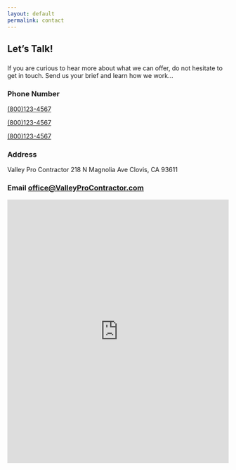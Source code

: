 ```yaml
---
layout: default
permalink: contact
---
```

 <section id="contact-page" class="wow fadeInUp contact-section">
        <div class="row">
		<div class="col-lg-2 cont-left">   
		</div>
          <div class="col-lg-4 cont-left">          
			<h2>Let’s Talk!</h2>
			<h3 class="title-border"></h3>
			<p class="left-space">If you are curious to hear more about what we can offer, do not hesitate to get in touch. Send us your brief and learn how we work...</p>
			<div class="left-add">
			<div class="contact-number">             
              <h3><i class="ion-ios-telephone-outline"></i> Phone Number</h3>
              <p><a href="tel:(800)123-4567">(800)123-4567</a></p>
			  <p><a href="tel:(800)123-4567">(800)123-4567</a></p>
			  <p><a href="tel:(800)123-4567">(800)123-4567</a></p>
            </div>
			<div class="contact-add"> 
              <h3><i class="ion-ios-location-outline"></i> Address</h3>
              <p>Valley Pro Contractor 218 N Magnolia Ave Clovis, CA 93611 </p>
            </div>
			<div class="contact-mail">
              <h3><i class="ion-ios-email-outline"></i> Email <a href="mailto:office@ValleyProContractor.com">office@ValleyProContractor.com</a></h3>
            </div>
			</div>
          </div>
		  <div class="col-lg-6">
             <iframe src="https://www.google.com/maps/embed?pb=!1m18!1m12!1m3!1d3025.2935847925814!2d-74.17665108414587!3d40.68953137933431!2m3!1f0!2f0!3f0!3m2!1i1024!2i768!4f13.1!3m3!1m2!1s0x89c252e1c5ec0cef%3A0xb3f3b437c5d7f286!2sNewark+Liberty+International+Airport!5e0!3m2!1sen!2sin!4v1522921811206" width="100%" height="600" frameborder="0" style="border:0" allowfullscreen></iframe>
          </div>
        </div>  
    </section>
